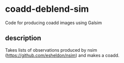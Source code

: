 # coadd-deblend-sim
Code for producing coadd images using Galsim


description
-------------

Takes lists of observations produced by nsim
(https://github.com/esheldon/nsim) and makes a coadd.
